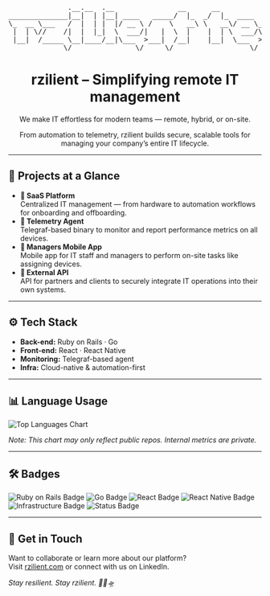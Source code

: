 <div align="center">

<pre>
              .__.__  .__               __      __                .__
______________|__|  | |__| ____   _____/  |_  _/  |_  ____   ____ |  |__
\_  __ \___   /  |  | |  |/ __ \ /    \   __\ \   __\/ __ \_/ ___\|  |  \
 |  | \//    /|  |  |_|  \  ___/|   |  \  |    |  | \  ___/\  \___|   Y  \
 |__|  /_____ \__|____/__|\___  >___|  /__|    |__|  \___  >\___  >___|  /
             \/               \/     \/                  \/     \/     \/
</pre>

<h1>rzilient – Simplifying remote IT management</h1>
<p>We make IT effortless for modern teams — remote, hybrid, or on-site.</p>
<p>From automation to telemetry, rzilient builds secure, scalable tools for managing your company’s entire IT lifecycle.</p>

</div>

<hr>

<h2>🚀 Projects at a Glance</h2>

<ul>
  <li>
    <strong>🧩 SaaS Platform</strong><br>
    Centralized IT management — from hardware to automation workflows for onboarding and offboarding.
  </li>
  <li>
    <strong>📡 Telemetry Agent</strong><br>
    Telegraf-based binary to monitor and report performance metrics on all devices.
  </li>
  <li>
    <strong>📱 Managers Mobile App</strong><br>
    Mobile app for IT staff and managers to perform on-site tasks like assigning devices.
  </li>
  <li>
    <strong>🔗 External API</strong><br>
    API for partners and clients to securely integrate IT operations into their own systems.
  </li>
</ul>

<hr>

<h2>⚙️ Tech Stack</h2>

<ul>
  <li><strong>Back-end:</strong> Ruby on Rails · Go</li>
  <li><strong>Front-end:</strong> React · React Native</li>
  <li><strong>Monitoring:</strong> Telegraf-based agent</li>
  <li><strong>Infra:</strong> Cloud-native & automation-first</li>
</ul>

<hr>

<h2>📊 Language Usage</h2>

<p>
  <img src="https://github-readme-stats.vercel.app/api/top-langs/?username=rzilient-club&layout=compact&hide=html&theme=default" alt="Top Languages Chart">
</p>

<p><em>Note: This chart may only reflect public repos. Internal metrics are private.</em></p>

<hr>

<h2>🛠️ Badges</h2>

<p>
  <img src="https://img.shields.io/badge/Built%20with-Ruby%20on%20Rails-red" alt="Ruby on Rails Badge">
  <img src="https://img.shields.io/badge/Powered%20by-Go-blue" alt="Go Badge">
  <img src="https://img.shields.io/badge/Frontend-React-61DAFB" alt="React Badge">
  <img src="https://img.shields.io/badge/Mobile-React%20Native-61DAFB" alt="React Native Badge">
  <img src="https://img.shields.io/badge/Infrastructure-Automated-orange" alt="Infrastructure Badge">
  <img src="https://img.shields.io/badge/Status-In%20Production-brightgreen" alt="Status Badge">
</p>

<hr>

<h2>🧠 Get in Touch</h2>

<p>
  Want to collaborate or learn more about our platform?<br>
  Visit <a href="https://rzilient.com">rzilient.com</a> or connect with us on LinkedIn.
</p>

<p><em>Stay resilient. Stay rzilient. 💾📡🛸</em></p>
